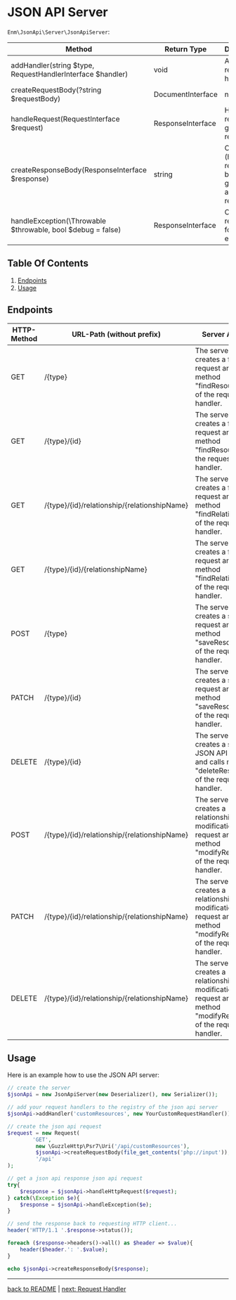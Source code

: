 # JSON API Server

`Enm\JsonApi\Server\JsonApiServer`:

| Method                                                      | Return Type            | Description                                                    |
|-------------------------------------------------------------|------------------------|----------------------------------------------------------------|
| addHandler(string $type, RequestHandlerInterface $handler)  | void                   | Adds a request handler                                         |
| createRequestBody(?string $requestBody)                     | DocumentInterface|null | Creates a document from the given string                       |
| handleRequest(RequestInterface $request)                    | ResponseInterface      | Handles a request to generate a response                       |
| createResponseBody(ResponseInterface $response)             | string                 | Creates the (http) response body for a given json api response |
| handleException(\Throwable $throwable, bool $debug = false) | ResponseInterface      | Creates a response for an exception                            |

## Table Of Contents

1. [Endpoints](#endpoints)
1. [Usage](#usage)

## Endpoints

| HTTP-Method | URL-Path (without prefix)                    | Server Action                                                                                                    |
|-------------|----------------------------------------------|------------------------------------------------------------------------------------------------------------------|
| GET         | /{type}                                      | The server creates a fetch request and calls method "findResources" of the request handler.                      |
| GET         | /{type}/{id}                                 | The server creates a fetch request and calls method "findResource" of the request handler.                       |
| GET         | /{type}/{id}/relationship/{relationshipName} | The server creates a fetch request and calls method "findRelationship" of the request handler.                   |
| GET         | /{type}/{id}/{relationshipName}              | The server creates a fetch request and calls method "findRelationship" of the request handler.                   |
| POST        | /{type}                                      | The server creates a save request and calls method "saveResource" of the request handler.                        |
| PATCH       | /{type}/{id}                                 | The server creates a save request and calls method "saveResource" of the request handler.                        |
| DELETE      | /{type}/{id}                                 | The server creates a simple JSON API request and calls method "deleteResource" of the request handler.           |
| POST        | /{type}/{id}/relationship/{relationshipName} | The server creates a relationship modification request and calls method "modifyResource" of the request handler. |
| PATCH       | /{type}/{id}/relationship/{relationshipName} | The server creates a relationship modification request and calls method "modifyResource" of the request handler. |
| DELETE      | /{type}/{id}/relationship/{relationshipName} | The server creates a relationship modification request and calls method "modifyResource" of the request handler. |

## Usage

Here is an example how to use the JSON API server:

```php
// create the server
$jsonApi = new JsonApiServer(new Deserializer(), new Serializer());

// add your request handlers to the registry of the json api server
$jsonApi->addHandler('customResources', new YourCustomRequestHandler());

// create the json api request
$request = new Request(
        'GET', 
         new \GuzzleHttp\Psr7\Uri('/api/customResources'),
         $jsonApi->createRequestBody(file_get_contents('php://input')),
         '/api'
);

// get a json api response json api request
try{
    $response = $jsonApi->handleHttpRequest($request);
} catch(\Exception $e){
    $response = $jsonApi->handleException($e);
}

// send the response back to requesting HTTP client...
header('HTTP/1.1 '.$response->status()); 

foreach ($response->headers()->all() as $header => $value){
    header($header.': '.$value);
}

echo $jsonApi->createResponseBody($response);

```

*****

[back to README](../../README.md) | [next: Request Handler](../request-handler/index.md)
